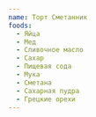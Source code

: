 ```yaml
---
name: Торт Сметанник
foods:
  - Яйца
  - Мед
  - Сливочное масло
  - Сахар
  - Пищевая сода
  - Мука
  - Сметана
  - Сахарная пудра
  - Грецкие орехи
---
```

